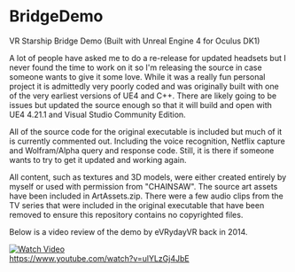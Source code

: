 # BridgeDemo
VR Starship Bridge Demo (Built with Unreal Engine 4 for Oculus DK1)

A lot of people have asked me to do a re-release for updated headsets but I never found the time to work on it so I'm releasing the source in case someone wants to give it some love. While it was a really fun personal project it is admittedly very poorly coded and was originally built with one of the very earliest versions of UE4 and C++. There are likely going to be issues but updated the source enough so that it will build and open with UE4 4.21.1 and Visual Studio Community Edition.

All of the source code for the original executable is included but much of it is currently commented out.  Including the voice recognition, Netflix capture and Wolfram/Alpha query and response code. Still, it is there if someone wants to try to get it updated and working again.

All content, such as textures and 3D models, were either created entirely by myself or used with permission from "CHAINSAW".  The source art assets have been included in ArtAssets.zip. There were a few audio clips from the TV series that were included in the original executable that have been removed to ensure this repository contains no copyrighted files.

Below is a video review of the demo by eVRydayVR back in 2014.

[![Watch Video](http://img.youtube.com/vi/ulYLzGj4JbE/0.jpg)](http://www.youtube.com/watch?v=ulYLzGj4JbE)
<br/>https://www.youtube.com/watch?v=ulYLzGj4JbE

